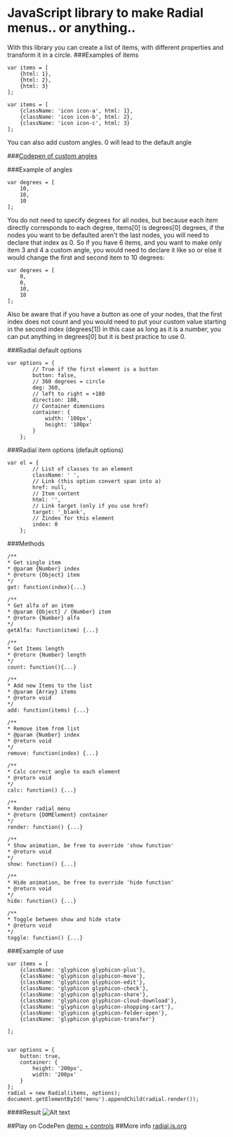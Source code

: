 JavaScript library to make Radial menus.. or anything.. 
========

With this library you can create a list of items, with different properties and transform it in a circle.
###Examples of items
```
var items = [
	{html: 1},
	{html: 2},
	{html: 3}
];
```

```
var items = [
	{className: 'icon icon-a', html: 1},
	{className: 'icon icon-b', html: 2},
	{className: 'icon icon-c', html: 3}
];
```

You can also add custom angles. 0 will lead to the default angle

###[Codepen of custom angles](http://codepen.io/SemicolonExpected/pen/RpyLQx)

###Example of angles
```
var degrees = [
	10,
	10,
	10
];
```
You do not need to specify degrees for all nodes, but because each item directly corresponds to each degree, items[0] is degrees[0] degrees, if the nodes you want to be defaulted aren't the last nodes, you will need to declare that index as 0. So if you have 6 items, and you want to make only item 3 and 4 a custom angle, you would need to declare it like so or else it would change the first and second item to 10 degrees:
```
var degrees = [
	0,
	0,
	10,
	10
];
```
Also be aware that if you have a button as one of your nodes, that the first index does not count and you would need to put your custom value starting in the second index (degrees[1]) in this case as long as it is a number, you can put anything in degrees[0] but it is best practice to use 0.

###Radial default options
```
var options = {
		// True if the first element is a button
		button: false,
		// 360 degrees = circle
		deg: 360,
		// left to right = +180
		direction: 180,
		// Container dimensions
		container: {
			width: '100px',
			height: '100px'
		}
	};
```

###Radial item options (default options)
```
var el = {
		// List of classes to an element
		className: ' ',
		// Link (this option convert span into a)
		href: null,
		// Item content
		html: '',
		// Link target (only if you use href)
		target: '_blank',
		// Zindex for this element
		index: 0
	};
```
###Methods
```
/**
* Get single item
* @param {Number} index
* @return {Object} item
*/
get: function(index){...}

/**
* Get alfa of an item
* @param {Object} / {Number} item
* @return {Number} alfa
*/
getAlfa: function(item) {...}

/**
* Get Items length
* @return {Number} length
*/
count: function(){...}

/**
* Add new Items to the list
* @param {Array} items
* @return void
*/
add: function(items) {...}

/**
* Remove item from list
* @param {Number} index
* @return void
*/
remove: function(index) {...}

/**
* Calc correct angle to each element
* @return void
*/
calc: function() {...}

/**
* Render radial menu
* @return {DOMElement} container
*/
render: function() {...}

/**
* Show animation, be free to override 'show function'
* @return void
*/
show: function() {...}

/**
* Hide animation, be free to override 'hide function'
* @return void
*/
hide: function() {...}

/**
* Toggle between show and hide state
* @return void
*/
toggle: function() {...}

```
###Example of use
```
var items = [
	{className: 'glyphicon glyphicon-plus'},
	{className: 'glyphicon glyphicon-move'},
	{className: 'glyphicon glyphicon-edit'},
	{className: 'glyphicon glyphicon-check'},
	{className: 'glyphicon glyphicon-share'},
	{className: 'glyphicon glyphicon-cloud-download'},
	{className: 'glyphicon glyphicon-shopping-cart'},
	{className: 'glyphicon glyphicon-folder-open'},
	{className: 'glyphicon glyphicon-transfer'}

];


var options = {
	button: true,
	container: {
		height: '200px',
		width: '200px'
	}
};
radial = new Radial(items, options);
document.getElementById('menu').appendChild(radial.render());
```
####Result
![Alt text](http://i.imgur.com/yUnwOPv.png "Radial example")

##Play on CodePen [demo + controls](http://codepen.io/CKGrafico/pen/uFogw)
##More info [radial.js.org](http://radial.js.org)
